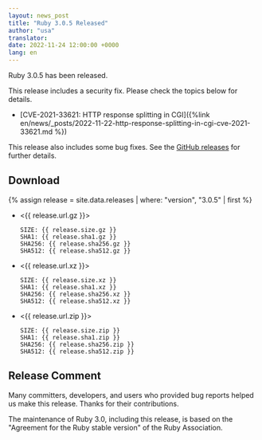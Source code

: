 ```yaml
---
layout: news_post
title: "Ruby 3.0.5 Released"
author: "usa"
translator:
date: 2022-11-24 12:00:00 +0000
lang: en
---
```


Ruby 3.0.5 has been released.

This release includes a security fix.
Please check the topics below for details.

* [CVE-2021-33621: HTTP response splitting in CGI]({%link en/news/_posts/2022-11-22-http-response-splitting-in-cgi-cve-2021-33621.md %})

This release also includes some bug fixes.
See the [GitHub releases](https://github.com/ruby/ruby/releases/tag/v3_0_5) for further details.

## Download

{% assign release = site.data.releases | where: "version", "3.0.5" | first %}

* <{{ release.url.gz }}>

      SIZE: {{ release.size.gz }}
      SHA1: {{ release.sha1.gz }}
      SHA256: {{ release.sha256.gz }}
      SHA512: {{ release.sha512.gz }}

* <{{ release.url.xz }}>

      SIZE: {{ release.size.xz }}
      SHA1: {{ release.sha1.xz }}
      SHA256: {{ release.sha256.xz }}
      SHA512: {{ release.sha512.xz }}

* <{{ release.url.zip }}>

      SIZE: {{ release.size.zip }}
      SHA1: {{ release.sha1.zip }}
      SHA256: {{ release.sha256.zip }}
      SHA512: {{ release.sha512.zip }}

## Release Comment

Many committers, developers, and users who provided bug reports helped us make this release.
Thanks for their contributions.

The maintenance of Ruby 3.0, including this release, is based on the "Agreement for the Ruby stable version" of the Ruby Association.
